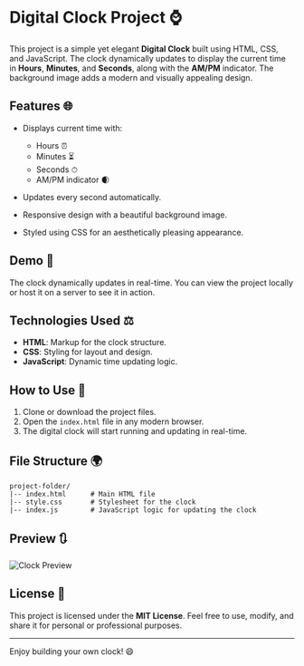 # Digital Clock Project ⌚

This project is a simple yet elegant **Digital Clock** built using HTML, CSS, and JavaScript. The clock dynamically updates to display the current time in **Hours**, **Minutes**, and **Seconds**, along with the **AM/PM** indicator. The background image adds a modern and visually appealing design.

## Features 🌐

* Displays current time with:

  * Hours ⏰
  * Minutes ⏳
  * Seconds ⏱
  * AM/PM indicator 🌒
* Updates every second automatically.
* Responsive design with a beautiful background image.
* Styled using CSS for an aesthetically pleasing appearance.

## Demo 📝

The clock dynamically updates in real-time. You can view the project locally or host it on a server to see it in action.

## Technologies Used ⚖

* **HTML**: Markup for the clock structure.
* **CSS**: Styling for layout and design.
* **JavaScript**: Dynamic time updating logic.

## How to Use 🚀

1. Clone or download the project files.
2. Open the `index.html` file in any modern browser.
3. The digital clock will start running and updating in real-time.

## File Structure 🌍

```
project-folder/
|-- index.html      # Main HTML file
|-- style.css       # Stylesheet for the clock
|-- index.js        # JavaScript logic for updating the clock
```

## Preview 🔃

![Clock Preview](https://images.unsplash.com/photo-1553095066-5014bc7b7f2d?ixlib=rb-4.0.3\&ixid=MnwxMjA3fDB8MHxwaG90by1wYWdlfHx8fGVufDB8fHx8\&auto=format\&fit=crop\&w=2071\&q=80)

## License 🏦

This project is licensed under the **MIT License**. Feel free to use, modify, and share it for personal or professional purposes.

---

Enjoy building your own clock! 😄
